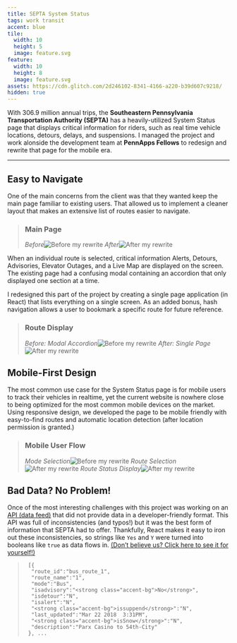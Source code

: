 ```yaml
---
title: SEPTA System Status
tags: work transit
accent: blue
tile:
  width: 10
  height: 5
  image: feature.svg
feature:
  width: 10
  height: 8
  image: feature.svg
assets: https://cdn.glitch.com/2d246102-8341-4166-a220-b39d607c9218/
hidden: true
---
```


<p class="lead">
  With 306.9 million annual trips, the <strong>Southeastern Pennsylvania Transportation Authority (SEPTA)</strong> has a heavily-utilized System Status page that displays critical information for riders, such as real time vehicle locations, detours, delays, and suspensions. I managed the project and work alonside the development team at <strong>PennApps Fellows</strong> to redesign and rewrite that page for the mobile era.
</p>

---

## Easy to Navigate

One of the main concerns from the client was that they wanted keep the main page familiar to existing users. That allowed us to implement a cleaner layout that makes an extensive list of routes easier to navigate.

> ### Main Page
>
> <row>
>		<column class="no-margin-bottom"><i>Before</i><img src="{{ page.assets }}septa-home-before.png" alt="Before my rewrite"></column>
>		<column class="no-margin-bottom"><i>After</i><img src="{{ page.assets }}septa-home-after.png" alt="After my rewrite"></column>
>	</row>

When an individual route is selected, critical information Alerts, Detours, Advisories, Elevator Outages, and a Live Map are displayed on the screen. The existing page had a confusing modal containing an accordion that only displayed one section at a time.

I redesigned this part of the project by creating a single page application (in React) that lists everything on a single screen. As an added bonus, hash navigation allows a user to bookmark a specific route for future reference.

> ### Route Display
>
> <row>
>		<column class="no-margin-bottom"><i>Before: Modal Accordion</i><img src="{{ page.assets }}septa-route-before.png" alt="Before my rewrite"></column>
>		<column class="no-margin-bottom"><i>After: Single Page</i><img src="{{ page.assets }}septa-route-after.png" alt="After my rewrite"></column>
>	</row>

## Mobile-First Design

The most common use case for the System Status page is for mobile users to track their vehicles in realtime, yet the current website is nowhere close to being optimized for the most common mobile devices on the market. Using responsive design, we developed the page to be mobile friendly with easy-to-find routes and automatic location detection (after location permission is granted.)

> ### Mobile User Flow
> <row>
>		<column class="no-margin-bottom"><i>Mode Selection</i><img src="{{ page.assets }}septa-mobile-1.png" alt="Before my rewrite"></column>
>		<column class="no-margin-bottom"><i>Route Selection</i><img src="{{ page.assets }}septa-mobile-2.png" alt="After my rewrite"></column>
>		<column class="no-margin-bottom"><i>Route Status Display</i><img src="{{ page.assets }}septa-mobile-3.png" alt="After my rewrite"></column>
>	</row>

## Bad Data? No Problem!

Once of the most interesting challenges with this project was working on an [API (data feed)](https://sidewaysdictionary.com/#/term/api) that did not provide data in a developer-friendly format. This API was full of inconsistencies (and typos!) but it was the best form of information that SEPTA had to offer. Thankfully, React makes it easy to iron out these inconsistencies, so strings like `Yes` and `Y` were turned into booleans like `true` as data flows in. [(Don’t believe us? Click here to see it for yourself!)](https://www3.septa.org/api/Alerts/?dataType=jsonp)

>      [{
>      	"route_id":"bus_route_1",
>      	"route_name":"1",
>      	"mode":"Bus",
>      	"isadvisory":"<strong class="accent-bg">No</strong>",
>      	"isdetour":"N",
>      	"isalert":"N",
>      	"<strong class="accent-bg">issuppend</strong>":"N",
>      	"last_updated":"Mar 22 2018  3:31PM",
>      	"<strong class="accent-bg">isSnow</strong>":"N",
>      	"description":"Parx Casino to 54th-City"
>      }, ...